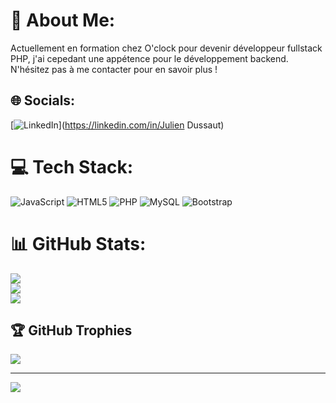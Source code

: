 # 💫 About Me:
Actuellement en formation chez O'clock pour devenir développeur fullstack PHP, j'ai cepedant une appétence pour le développement backend.<br>N'hésitez pas à me contacter pour en savoir plus !


## 🌐 Socials:
[![LinkedIn](https://img.shields.io/badge/LinkedIn-%230077B5.svg?logo=linkedin&logoColor=white)](https://linkedin.com/in/Julien Dussaut) 

# 💻 Tech Stack:
![JavaScript](https://img.shields.io/badge/javascript-%23323330.svg?style=for-the-badge&logo=javascript&logoColor=%23F7DF1E) ![HTML5](https://img.shields.io/badge/html5-%23E34F26.svg?style=for-the-badge&logo=html5&logoColor=white) ![PHP](https://img.shields.io/badge/php-%23777BB4.svg?style=for-the-badge&logo=php&logoColor=white) ![MySQL](https://img.shields.io/badge/mysql-%2300000f.svg?style=for-the-badge&logo=mysql&logoColor=white) ![Bootstrap](https://img.shields.io/badge/bootstrap-%238511FA.svg?style=for-the-badge&logo=bootstrap&logoColor=white)
# 📊 GitHub Stats:
![](https://github-readme-stats.vercel.app/api?username=Julien-Dussaut&theme=dark&hide_border=false&include_all_commits=true&count_private=true)<br/>
![](https://github-readme-streak-stats.herokuapp.com/?user=Julien-Dussaut&theme=dark&hide_border=false)<br/>
![](https://github-readme-stats.vercel.app/api/top-langs/?username=Julien-Dussaut&theme=dark&hide_border=false&include_all_commits=true&count_private=true&layout=compact)

## 🏆 GitHub Trophies
![](https://github-profile-trophy.vercel.app/?username=Julien-Dussaut&theme=radical&no-frame=false&no-bg=true&margin-w=4)

---
[![](https://visitcount.itsvg.in/api?id=Julien-Dussaut&icon=0&color=0)](https://visitcount.itsvg.in)

<!-- Proudly created with GPRM ( https://gprm.itsvg.in ) -->
